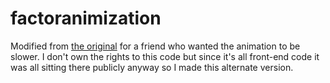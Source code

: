 # factoranimization

Modified from [the original](http://www.datapointed.net/visualizations/math/factorization/animated-diagrams/) for a friend who wanted the animation to be slower.  I don't own the rights to this code but since it's all front-end code it was all sitting there publicly anyway so I made this alternate version.
